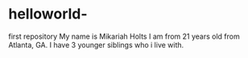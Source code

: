 # helloworld-
first repository 
My name is Mikariah Holts 
I am from 21 years old from Atlanta, GA.
I have 3 younger siblings who i live with. 
